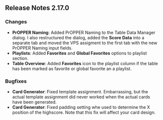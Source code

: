 ## Release Notes 2.17.0

### Changes

- **PrOPPER Naming**: Added PrOPPER Naming to the Table Data Manager dialog. I also restructured the dialog, added the **Score Data** into a separate tab and moved the VPS assigment to the first tab with the new PrOPPER Naming input fields.
- **Playlists**: Added **Favorites** and **Global Favorites** options to playlist section.  
- **Table Overview**: Added **Favorites** icon to the playlist column if the table has been marked as favorite or global favorite an a playlist.  

### Bugfixes

- **Card Generator**: Fixed template assignment. Embarrassing, but the actual template assignment did never worked when the actual cards have been generated.
- **Card Generator**: Fixed padding setting whe used to determine the X position of the highscore. Note that this fix will affect your card design.
